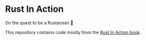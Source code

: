 # Rust In Action
On the quest to be a Rustacean 🦀 

This repository contains code mostly from the [Rust In Action book](https://www.manning.com/books/rust-in-action).


